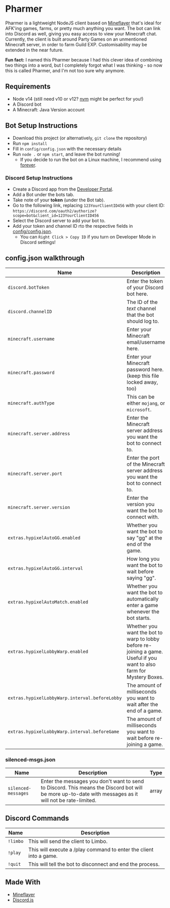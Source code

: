 # Pharmer

Pharmer is a lightweight NodeJS client based on
[Mineflayer](https://mineflayer.prismarine.js.org/) that's ideal for AFK'ing
games, farms, or pretty much anything you want. The bot can link into Discord as
well, giving you easy access to view your Minecraft chat. Currently, the client
is built around Party Games on an unmentioned Minecraft server, in order to farm
Guild EXP. Customisability may be extended in the near future.

**Fun fact:** I named this Pharmer because I had this clever idea of combining
two things into a word, but I completely forgot what I was thinking - so now
this is called Pharmer, and I'm not too sure why anymore.

## Requirements

- Node v14 (still need v10 or v12? [nvm](https://github.com/Neilpang/nvm) might
  be perfect for you!)
- A Discord bot
- A Minecraft: Java Version account

## Bot Setup Instructions

- Download this project (or alternatively, `git clone` the repository)
- Run `npm install`
- Fill in `config/config.json` with the necessary details
- Run `node .` or `npm start`, and leave the bot running!
  - If you decide to run the bot on a Linux machine, I recommend using
    [forever](https://www.npmjs.com/package/forever).

### Discord Setup Instructions

- Create a Discord app from the
  [Developer Portal](https://discord.com/developers/applications).
- Add a Bot under the bots tab.
- Take note of your **token** (under the Bot tab).
- Go to the following link, replacing `123YourClientID456` with your client ID:
  `https://discord.com/oauth2/authorize?scope=bot&client_id=123YourClientID456`
- Select the Discord server to add your bot to.
- Add your token and channel ID rto the respective fields in
  [config/config.json](https://github.com/Permanently/Pharmer/blob/main/config/config.json).
  - You can `Right Click > Copy ID` if you turn on Developer Mode in Discord
    settings!

## config.json walkthrough

| Name                              | Description                                                                     | Type    |
| --------------------------------- | ------------------------------------------------------------------------------- | ------- |
| `discord.botToken`                | Enter the token of your Discord bot here.                                       | string  |
| `discord.channelID`               | The ID of the _text_ channel that the bot should log to.                        | string  |
| `minecraft.username`              | Enter your Minecraft email/username here.                                       | string  |
| `minecraft.password`              | Enter your Minecraft password here. (keep this file locked away, too)           | string  |
| `minecraft.authType`              | This can be either `mojang`, or `microsoft`.                                    | string  |
| `minecraft.server.address`        | Enter the Minecraft server address you want the bot to connect to.              | string  |
| `minecraft.server.port`           | Enter the port of the Minecraft server address you want the bot to connect to.  | integer |
| `minecraft.server.version`        | Enter the version you want the bot to connect with.                             | string  |
| `extras.hypixelAutoGG.enabled`    | Whether you want the bot to say "gg" at the end of the game.                    | boolean |
| `extras.hypixelAutoGG.interval`   | How long you want the bot to wait before saying "gg".                           | integer |
| `extras.hypixelAutoMatch.enabled` | Whether you want the bot to automatically enter a game whenever the bot starts. | boolean |
| `extras.hypixelLobbyWarp.enabled` | Whether you want the bot to warp to lobby before re-joining a game. Useful if you want to also farm for Mystery Boxes. | boolean |
| `extras.hypixelLobbyWarp.interval.beforeLobby` | The amount of milliseconds you want to wait after the end of a game. | integer |
| `extras.hypixelLobbyWarp.interval.beforeGame` | The amount of milliseconds you want to wait before re-joining a game. | integer |

### silenced-msgs.json

| Name                | Description                                                                                                                                            | Type  |
| ------------------- | ------------------------------------------------------------------------------------------------------------------------------------------------------ | ----- |
| `silenced-messages` | Enter the messages you don't want to send to Discord. This means the Discord bot will be more up-to-date with messages as it will not be rate-limited. | array |

## Discord Commands

| Name     | Description                                                        |
| -------- | ------------------------------------------------------------------ |
| `!limbo` | This will send the client to Limbo.                                |
| `!play`  | This will execute a /play command to enter the client into a game. |
| `!quit`  | This will tell the bot to disconnect and end the process.          |

## Made With

- [Mineflayer](https://mineflayer.prismarine.js.org/)
- [Discord.js](https://discord.js.org)
